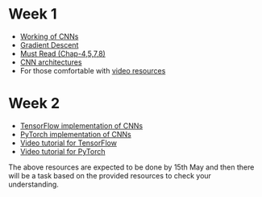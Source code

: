 # Week 1

- [Working of CNNs](https://ujjwalkarn.me/2016/08/11/intuitive-explanation-convnets/)
- [Gradient Descent](https://www.javatpoint.com/gradient-descent-in-machine-learning)
- [Must Read (Chap-4,5,7,8)](https://d2l.ai/)
- [CNN architectures](https://medium.com/analytics-vidhya/cnns-architectures-lenet-alexnet-vgg-googlenet-resnet-and-more-666091488df5)
- For those comfortable with [video resources](https://drive.google.com/drive/folders/1DjqsxT-AA9KHe2sKXznG_cvR9FchIgr6)

# Week 2
- [TensorFlow implementation of CNNs](https://www.tensorflow.org/tutorials/images/cnn)
- [PyTorch implementation of CNNs](https://blog.paperspace.com/writing-cnns-from-scratch-in-pytorch/)
- [Video tutorial for TensorFlow](https://youtu.be/7HPwo4wnJeA?si=SdIUuH72RU4aLLXk)
- [Video tutorial for PyTorch](https://www.youtube.com/watch?v=pDdP0TFzsoQ&ab_channel=PatrickLoeber)

The above resources are expected to be done by 15th May and then there will be a task based on the provided resources to check your understanding.
